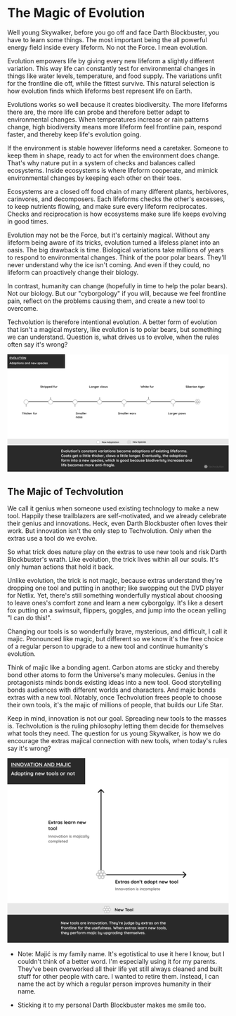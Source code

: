 
# The Magic of Evolution

Well young Skywalker, before you go off and face Darth Blockbuster, you have to learn some things. The most important being the all powerful energy field inside every lifeform. No not the Force. I mean evolution.

Evolution empowers life by giving every new lifeform a slightly different variation. This way life can constantly test for environmental changes in things like water levels, temperature, and food supply. The variations unfit for the frontline die off, while the fittest survive. This natural selection is how evolution finds which lifeforms best represent life on Earth.

Evolutions works so well because it creates biodiversity. The more lifeforms there are, the more life can probe and therefore better adapt to environmental changes. When temperatures increase or rain patterns change, high biodiversity means more lifeform feel frontline pain, respond faster, and thereby keep life's evolution going.

If the environment is stable however lifeforms need a caretaker. Someone to keep them in shape, ready to act for when the environment does change. That's why nature put in a system of checks and balances called ecosystems. Inside ecosystems is where lifeform cooperate, and mimick environmental changes by keeping each other on their toes.

Ecosystems are a closed off food chain of many different plants, herbivores, carinvores, and decomposers. Each lifeforms checks the other's excesses, to keep nutrients flowing, and make sure every lifeform reciprocates. Checks and reciprocation is how ecosystems make sure life keeps evolving in good times.

Evolution may not be the Force, but it's certainly magical. Without any lifeform being aware of its tricks, evolution turned a lifeless planet into an oasis. The big drawback is time. Biological variations take millions of years to respond to environmental changes. Think of the poor polar bears. They'll never understand why the ice isn't coming. And even if they could, no lifeform can proactively change their biology.

In contrast, humanity can change (hopefully in time to help the polar bears). Not our biology. But our "cyborgology" if you will, because we feel frontline pain, reflect on the problems causing them, and create a new tool to overcome.

Techvolution is therefore intentional evolution. A better form of evolution that isn't a magical mystery, like evolution is to polar bears, but something we can understand. Question is, what drives us to evolve, when the rules often say it's wrong?

![Wikipedia development](/img\evolution\techvolution-evolution-innovation.png)

## The Majic of Techvolution

We call it genius when someone used existing technology to make a new tool. Happily these trailblazers are self-motivated, and we already celebrate their genius and innovations. Heck, even Darth Blockbuster often loves their work. But innovation isn't the only step to Techvolution. Only when the extras use a tool do we evolve.

So what trick does nature play on the extras to use new tools and risk Darth Blockbuster's wrath. Like evolution, the trick lives within all our souls. It's only human actions that hold it back.

Unlike evolution, the trick is not magic, because extras understand they're dropping one tool and putting in another; like swopping out the DVD player for Netlix. Yet, there's still something wonderfully mystical about choosing to leave ones's comfort zone and learn a new cyborgolgy. It's like a desert fox putting on a swimsuit, flippers, goggles, and jump into the ocean yelling "I can do this!".

Changing our tools is so wonderfully brave, mysterious, and difficult, I call it majic. Pronounced like magic, but different so we know it's the free choice of a regular person to upgrade to a new tool and continue humanity's evolution.

Think of majic like a bonding agent. Carbon atoms are sticky and thereby bond other atoms to form the Universe's many molecules. Genius in the protagonists minds bonds existing ideas into a new tool. Good storytelling bonds audiences with different worlds and characters. And majic bonds extras with a new tool. Notably, once Techvolution frees people to choose their own tools, it's the majic of millions of people, that builds our Life Star.

Keep in mind, innovation is not our goal. Spreading new tools to the masses is. Techvolution is the ruling philosophy letting them decide for themselves what tools they need. The question for us young Skywalker, is how we do encourage the extras majical connection with new tools, when today's rules say it's wrong?

![Wikipedia development](/img\evolution\techvolution-majic.png)

* Note: Majić is my family name. It's egotistical to use it here I know, but I couldn't think of a better word. I'm especially using it for my parents. They've been overworked all their life yet still always cleaned and built stuff for other people with care. I wanted to retire them. Instead, I can name the act by which a regular person improves humanity in their name.

* Sticking it to my personal Darth Blockbuster makes me smile too.
